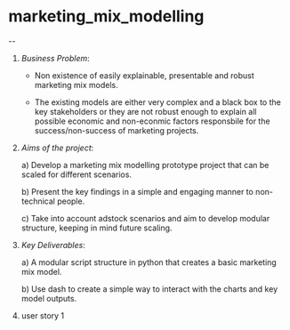 # marketing_mix_modelling

--

1. *Business Problem*:
   
    - Non existence of easily explainable, presentable and robust
      marketing mix models.

    - The existing models are either very complex and a black box to the
      key stakeholders or they are not robust enough to explain all
      possible economic and non-econmic factors responsbile for the
      success/non-success of marketing projects.

2. *Aims of the project*:
   
      a) Develop a marketing mix modelling prototype project that can be
         scaled for different scenarios.

      b) Present the key findings in a simple and engaging manner to non-
         technical people.

      c) Take into account adstock scenarios and aim to develop modular 
         structure, keeping in mind future scaling.

3. *Key Deliverables*:
   
      a) A modular script structure in python that creates a basic 
         marketing mix model.

      b) Use dash to create a simple way to interact with the charts and 
         key model outputs.
4. user story 1
